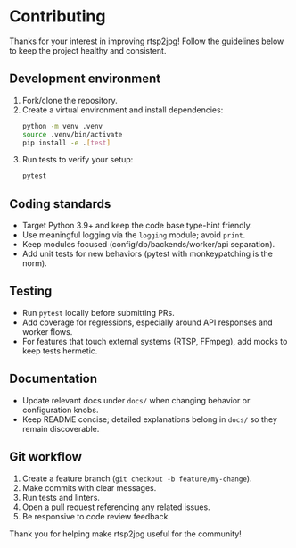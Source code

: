 # Contributing

Thanks for your interest in improving rtsp2jpg! Follow the guidelines below to keep the project healthy and consistent.

## Development environment
1. Fork/clone the repository.
2. Create a virtual environment and install dependencies:
   ```bash
   python -m venv .venv
   source .venv/bin/activate
   pip install -e .[test]
   ```
3. Run tests to verify your setup:
   ```bash
   pytest
   ```

## Coding standards
- Target Python 3.9+ and keep the code base type-hint friendly.
- Use meaningful logging via the `logging` module; avoid `print`.
- Keep modules focused (config/db/backends/worker/api separation).
- Add unit tests for new behaviors (pytest with monkeypatching is the norm).

## Testing
- Run `pytest` locally before submitting PRs.
- Add coverage for regressions, especially around API responses and worker flows.
- For features that touch external systems (RTSP, FFmpeg), add mocks to keep tests hermetic.

## Documentation
- Update relevant docs under `docs/` when changing behavior or configuration knobs.
- Keep README concise; detailed explanations belong in `docs/` so they remain discoverable.

## Git workflow
1. Create a feature branch (`git checkout -b feature/my-change`).
2. Make commits with clear messages.
3. Run tests and linters.
4. Open a pull request referencing any related issues.
5. Be responsive to code review feedback.

Thank you for helping make rtsp2jpg useful for the community!
